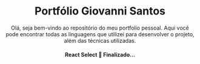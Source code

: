 <h1 align="center"> Portfólio Giovanni Santos </h1>
<p align="center"> Olá, seja bem-vindo ao repositório do meu portfolio pessoal. Aqui você pode encontrar todas as linguagens que utilizei para desenvolver o projeto, além das técnicas utilizadas.</p>
<h4 align="center"> 
	  React Select 🚀 Finalizado...  
</h4>
